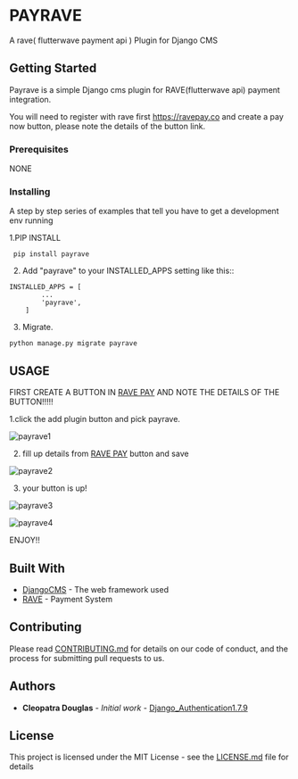 # PAYRAVE

A rave( flutterwave payment api ) Plugin for Django CMS

## Getting Started

Payrave is a simple Django cms plugin for RAVE(flutterwave api) payment integration.

You will need to register with rave first
https://ravepay.co
and create a pay now button, please note the details of the button link.

### Prerequisites

NONE

### Installing

A step by step series of examples that tell you have to get a development env running

1.PIP INSTALL

```
 pip install payrave
```

2. Add "payrave" to your INSTALLED_APPS setting like this::

```
INSTALLED_APPS = [
        ...
        'payrave',
    ]
```

3. Migrate.

```
python manage.py migrate payrave 

```

## USAGE
FIRST CREATE A BUTTON IN [RAVE PAY](https://www.ravepay.co/) AND NOTE THE DETAILS OF THE BUTTON!!!!!

1.click the add plugin button and pick payrave.

![payrave1](https://cloud.githubusercontent.com/assets/18359815/26274850/96155542-3d4b-11e7-8acc-70ee968a720d.jpg)


2. fill up details from [RAVE PAY](https://www.ravepay.co/) button and save

![payrave2](https://cloud.githubusercontent.com/assets/18359815/26274851/9e555428-3d4b-11e7-9a5b-85e3d4147d9a.jpg)

3. your button is up!

![payrave3](https://cloud.githubusercontent.com/assets/18359815/26274854/a2bacc8c-3d4b-11e7-87a5-b2cdc80e7080.jpg)

![payrave4](https://cloud.githubusercontent.com/assets/18359815/26274954/e457c9e0-3d4d-11e7-95fe-c6e784bd4d57.jpg)


ENJOY!!

## Built With

* [DjangoCMS](https://www.django-cms.org/) - The web framework used
* [RAVE](https://ravepay.co/) - Payment System


## Contributing

Please read [CONTRIBUTING.md](https://github.com/cleopatra27/payrave/blob/master/CONTRIBUTING.md) for details on our code of conduct, and the process for submitting pull requests to us.


## Authors

* **Cleopatra Douglas** - *Initial work* - [Django_Authentication1.7.9](https://github.com/cleopatra27/Django_Authentication1.7.9)


## License

This project is licensed under the MIT License - see the [LICENSE.md](https://github.com/cleopatra27/payrave/blob/master/LICENSE.md) file for details



